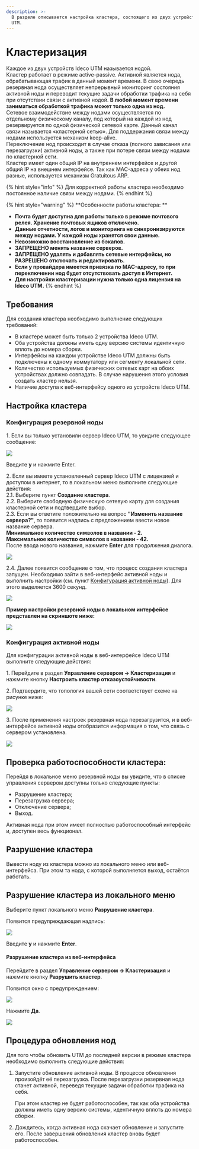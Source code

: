 ```yaml
---
description: >-
  В разделе описывается настройка кластера, состоящего из двух устройств Ideco
  UTM.
---
```


# Кластеризация

Каждое из двух устройств Ideco UTM называется нодой.\
Кластер работает в режиме active-passive. Активной является нода, обрабатывающая трафик в данный момент времени. В свою очередь резервная нода осуществляет непрерывный мониторинг состояния активной ноды и переводит текущие задачи обработки трафика на себя при отсутствии связи с активной нодой. **В любой момент времени заниматься обработкой трафика может только одна из нод.**\
Сетевое взаимодействие между нодами осуществляется по отдельному физическому каналу, под который на каждой из нод резервируется по одной физической сетевой карте. Данный канал связи называется «кластерной сетью». Для поддержания связи между нодами используется механизм keep-alive.\
Переключение нод происходит в случае отказа (полного зависания или перезагрузки) активной ноды, а также при потере связи между нодами по кластерной сети.\
Кластер имеет один общий IP на внутреннем интерфейсе и другой общий IP на внешнем интерфейсе. Так как MAC-адреса у обеих нод разные, используется механизм Gratuitous ARP.

{% hint style="info" %}
Для корректной работы кластера необходимо постоянное наличие связи между нодами.&#x20;
{% endhint %}

{% hint style="warning" %}
**Особенности работы кластера: **

* **Почта будет доступна для работы только в режиме почтового релея. Хранение почтовых ящиков отключено.**
* **Данные отчетности, логов и мониторинга не синхронизируются между нодами. У каждой ноды хранятся свои данные.**
* **Невозможно восстановление из бэкапов.**
* **ЗАПРЕЩЕНО менять название серверов.**
* **ЗАПРЕЩЕНО удалять и добавлять сетевые интерфейсы, но РАЗРЕШЕНО отключать и редактировать.**
* **Если у провайдера имеется привязка по MAC-адресу, то при переключении нод будет отсутствовать доступ в Интернет.**
* **Для настройки кластеризации нужна только одна лицензия на Ideco UTM.**&#x20;
{% endhint %}

## Требования

Для создания кластера необходимо выполнение следующих требований:

* В кластере может быть только 2 устройства Ideco UTM.
* Оба устройства должны иметь одну версию системы идентичную вплоть до номера сборки.
* Интерфейсы на каждом устройстве Ideco UTM должны быть подключены к одному коммутатору или сегменту локальной сети.
* Количество используемых физических сетевых карт на обоих устройствах должно совпадать. В случае нарушения этого условия создать кластер нельзя.
* Наличие доступа к веб-интерфейсу одного из устройств Ideco UTM.

## Настройка кластера

### Конфигурация резервной ноды

1\. Если вы только установили сервер Ideco UTM, то увидите следующее сообщение:

![](https://github.com/ideco-team/docsUTM/raw/v11beta/.gitbook/assets/cluster-passive.png)

Введите **y** и нажмите Enter.

2\. Если вы имеете установленный сервер Ideco UTM с лицензией и доступом в интернет, то в локальном меню выполните следующие действия:\
2.1. Выберите пункт **Создание кластера**.\
2.2. Выберите свободную физическую сетевую карту для создания кластерной сети и подтвердите выбор.\
2.3. Если вы ответите положительно на вопрос **"Изменить название сервера?"**, то появится надпись с предложением ввести новое название сервера.\
**Минимальное количество символов в названии - 2.**\
**Максимальное количество символов в названии - 42.**\
После ввода нового названия, нажмите **Enter** для продолжения диалога.

![](https://github.com/ideco-team/docsUTM/raw/v11beta/.gitbook/assets/cluster-server-change-name.jpg)

2.4. Далее появится сообщение о том, что процесс создания кластера запущен. Необходимо зайти в веб-интерфейс активной ноды и выполнить настройки (см. пункт [Конфигурация активной ноды](cluster.md#konfiguraciya-aktivnoi-nody)). Для этого выделяется 3600 секунд.

![](https://github.com/ideco-team/docsUTM/raw/v11beta/.gitbook/assets/cluster-create-pocess.png)

**Пример настройки резервной ноды в локальном интерфейсе представлен на скриншоте ниже:**

![](https://github.com/ideco-team/docsUTM/raw/v11beta/.gitbook/assets/cluster-local-menu-v2.jpg)

### Конфигурация активной ноды

Для конфигурации активной ноды в веб-интерфейсе Ideco UTM выполните следующие действия:

1\. Перейдите в раздел **Управление сервером -> Кластеризация** и нажмите кнопку **Настроить кластер отказоустойчивости**.

2\. Подтвердите, что топология вашей сети соответствует схеме на рисунке ниже:

![](https://github.com/ideco-team/docsUTM/raw/v11beta/.gitbook/assets/cluster-topology.png)

3\. После применения настроек резервная нода перезагрузится, и в веб-интерфейсе активной ноды отобразится информация о том, что связь с сервером установлена.

![](https://github.com/ideco-team/docsUTM/raw/v11beta/.gitbook/assets/cluster-done.png)

## Проверка работоспособности кластера:

Перейдя в локальное меню резервной ноды вы увидите, что в списке управления сервером доступны только следующие пункты:

* Разрушение кластера;
* Перезагрузка сервера;
* Отключение сервера;
* Выход.

Активная нода при этом имеет полностью работоспособный интерфейс и, доступен весь функционал.

## Разрушение кластера

Вывести ноду из кластера можно из локального меню или веб-интерфейса. При этом та нода, с которой выполняется выход, остаётся работать.

## Разрушение кластера из локального меню

Выберите пункт локального меню **Разрушение кластера**.

Появится предупреждающая надпись:

![](https://github.com/ideco-team/docsUTM/raw/v11beta/.gitbook/assets/cluster-warning-local.png)

Введите **y** и нажмите **Enter**.

#### Разрушение кластера из веб-интерфейса

Перейдите в раздел **Управление сервером -> Кластеризация** и нажмите кнопку **Разрушить кластер**.

Появится окно с предупреждением:

![](https://github.com/ideco-team/docsUTM/raw/v11beta/.gitbook/assets/cluster-warning.png)

Нажмите **Да**.

![](https://github.com/ideco-team/docsUTM/raw/v11beta/.gitbook/assets/cluster-kill.png)

## Процедура обновления нод

Для того чтобы обновить UTM до последней версии в режиме кластера необходимо выполнить следующие действия:

1.  Запустите обновление активной ноды. В процессе обновления произойдёт её перезагрузка. После перезагрузки резервная нода станет активной, переведя текущие задачи обработки трафика на себя.&#x20;

    При этом кластер не будет работоспособен, так как оба устройства должны иметь одну версию системы, идентичную вплоть до номера сборки.
2. Дождитесь, когда активная нода скачает обновление и запустите его. После завершения обновления кластер вновь будет работоспособен.

